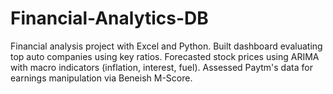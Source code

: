 # Financial-Analytics-DB
Financial analysis project with Excel and Python. Built dashboard evaluating top auto companies using key ratios. Forecasted stock prices using ARIMA with macro indicators (inflation, interest, fuel). Assessed Paytm's data for earnings manipulation via Beneish M-Score.
